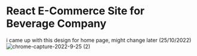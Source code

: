 # React E-Commerce Site for Beverage Company

i came up with this design for home page, might change later (25/10/2022)
![chrome-capture-2022-9-25 (2)](https://user-images.githubusercontent.com/105635441/197872355-02996021-c650-4851-b8ce-9b6dce6ee615.gif)
